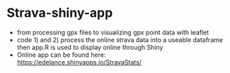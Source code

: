 # Strava-shiny-app
  - from processing gpx files to visualizing gpx point data with leaflet
  - code 1) and 2) process the online strava data into a useable dataframe then app.R is used to display online through Shiny
  - Online app can be found here: https://edelance.shinyapps.io/StravaStats/


